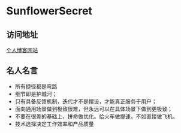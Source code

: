 # SunflowerSecret

## 访问地址

[个人博客网站](https://capchen.github.io/SunflowerSecret/)

## 名人名言

- 所有捷径都是弯路
- 细节即是护城河；
- 只有具备反馈机制，迭代才不是摆设，才能真正服务于用户；
- 面向通用场景做到极致很难，但永远可以在具体场景下做到更极致；
- 不要在很差的基础上，拼命做优化。给火车做提速，不如直接做飞机。
- 技术选择决定工作效率和产品质量
